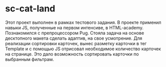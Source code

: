 # sc-cat-land
Этот проект выполнен в рамках тестового задания.
В проекте применил навыки JS, полученные на первом интенсиве, в HTML-academy.
Познакомился с препроцессором Pug.
Стояла задача на основе десктопного макета сделать адаптив, на свое усмотрение.
Для реализации сортировки карточек, вынес разметку карточки в тег Template и с помощью JS отрисовал необходимое количество карточек на странице.
Это дало возможность сортировать карточки по выбранным фильтрам.
